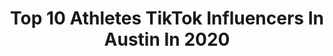 ---
title: Top 10 Athletes TikTok Influencers In Austin In 2020
description: >-
  Find top athletes TikTok influencers in Austin in 2020. Most popular hashtags: #funny #athlete #coronavirus #duet.
platform: TikTok
profiles:
  - username: "austinpaceamp"
    fullname: >-
      austinpaceamp
    location: "United States"
    followers: 261304
    engagement: 1357
    commentsToLikes: 0.012915
    id: ck8rouo82j8aw0j78i0pfejy0
    verified: false
    hashtags: "#athletictrainer, #nflfootball, #gymcomedy, #soccerdrills"
  - username: "thatboyziyon"
    fullname: >-
      DURAG ZIYON 🤍
    location: "United States"
    followers: 34547
    engagement: 1219
    commentsToLikes: 0.054511
    id: ck9jw84llvfh90j78x2ijssul
    verified: false
    hashtags: "#decadesofhair, #funny, #baseball, #werkitfromhome"
  - username: "thepinggonggirl"
    fullname: >-
      Soo Yeon Lee
    location: "United States"
    followers: 3041
    engagement: 232
    commentsToLikes: 0.022648
    id: cka0xdexv6mfy0i78pf8l7wql
    verified: false
    hashtags: "#hoopbus, #quarantine, #ahichallenge, #model"
  - username: "man_n_da_hills"
    fullname: >-
      Coach$
    location: "United States"
    followers: 224671
    engagement: 1495
    commentsToLikes: 0.090407
    id: ck8fc28ag63s90j78bva8ceow
    verified: false
    hashtags: "#petlover, #shave, #wasp, #spy"
  - username: "zayvtw"
    fullname: >-
      Zay 💗
    location: "United States"
    followers: 18880
    engagement: 1711
    commentsToLikes: 0.024779
    id: ck9e3mq69k6n80j78ye1v3fgq
    verified: false
    hashtags: "#nba2k20, #girls, #exposed, #liluzivert"
  - username: "bennettmlittle"
    fullname: >-
      Bennett Little
    location: "United States"
    followers: 10853
    engagement: 2015
    commentsToLikes: 0.074706
    id: ckajkoat1re7m0i782zm5fo33
    verified: false
    hashtags: "#greenscreen, #kehlani, #outerbanks, #corona"
  - username: "stephoneallen"
    fullname: >-
      Stephone Allen
    location: "United States"
    followers: 58706
    engagement: 1083
    commentsToLikes: 0.024530
    id: ck90uxtgsy7jg0j78cdf4qqt7
    verified: false
    hashtags: "#levelup, #positivevibes, #puppy, #justinbieber"
  - username: "tonymichaels95"
    fullname: >-
      Tony Michaels
    location: "United States"
    followers: 3758
    engagement: 944
    commentsToLikes: 0.121548
    id: cka0sjse6lsor0i78cv171g74
    verified: false
    hashtags: "#apple, #followme, #heaven, #follow"
  - username: "kenzieethomas"
    fullname: >-
      kenzieethomas
    location: "United States"
    followers: 4530
    engagement: 1739
    commentsToLikes: 0.013840
    id: ck9gkobt2kj3w0j78kpgqtlz7
    verified: false
    hashtags: "#kardashian, #humor, #couplegoals, #prodancer"
  - username: "nateoffersbz"
    fullname: >-
      nate the turnupking
    location: "United States"
    followers: 7791
    engagement: 625
    commentsToLikes: 0.105837
    id: cka0n2f3rxw9i0i787dayvlxj
    verified: false
    hashtags: "#keepingbusy, #yoga, #boxingchallenge, #relationship"
---